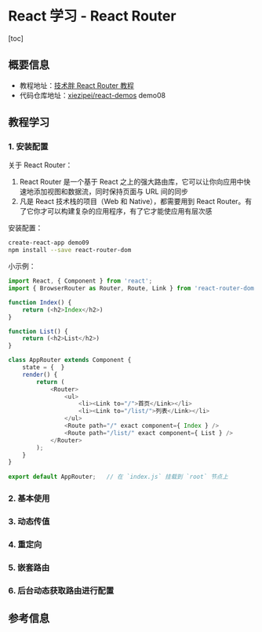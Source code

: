 # React 学习 - React Router

[toc]

## 概要信息

- 教程地址：[技术胖 React Router 教程](https://jspang.com/detailed?id=49)
- 代码仓库地址：[xiezipei/react\-demos](https://github.com/xiezipei/react-demos) demo08

## 教程学习

### 1. 安装配置

关于 React Router：

1. React Router 是一个基于 React 之上的强大路由库，它可以让你向应用中快速地添加视图和数据流，同时保持页面与 URL 间的同步
2. 凡是 React 技术栈的项目（Web 和 Native），都需要用到 React Router。有了它你才可以构建复杂的应用程序，有了它才能使应用有层次感

安装配置：

```sh
create-react-app demo09
npm install --save react-router-dom
```

小示例：

```js
import React, { Component } from 'react';
import { BrowserRouter as Router, Route, Link } from 'react-router-dom';

function Index() {
    return (<h2>Index</h2>)
}

function List() {
    return (<h2>List</h2>)
}

class AppRouter extends Component {
    state = {  }
    render() { 
        return (
            <Router>
                <ul>
                    <li><Link to="/">首页</Link></li>
                    <li><Link to="/list/">列表</Link></li>
                </ul>
                <Route path="/" exact component={ Index } />
                <Route path="/list/" exact component={ List } />
            </Router>
        );
    }
}
 
export default AppRouter;   // 在 `index.js` 挂载到 `root` 节点上
```

### 2. 基本使用

### 3. 动态传值

### 4. 重定向

### 5. 嵌套路由

### 6. 后台动态获取路由进行配置

## 参考信息
